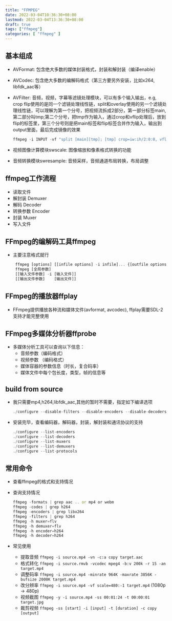 ```yaml
---
title: "FFMPEG"
date: 2022-03-04T10:36:30+08:00
lastmod: 2022-03-04T13:36:30+08:00
draft: true
tags: ["ffmpeg"]
categories: [ "ffmpeg" ]
---
```


## 基本组成

- AVFormat: 包含绝大多数的媒体封装格式，封装和解封装（编译enable）
- AVCodec: 包含绝大多数的编解码格式（第三方要另外安装，比如x264, libfdk_aac等）
- AVFilter: 音频，视频，字幕等滤镜处理模块，可以有多个输入输出，e.g, crop flip使用的是同一个滤镜处理线性链，split和overlay使用的另一个滤镜处理线性链，可以理解为第一个分号，把视频流拆成2部分，第一部分标签main,第二部分叫tmp;第二个分号，把tmp作为输入，通过crop和vflip处理后，放到flip的标签里，第三个分号则是把main标签和flip标签合并作为输入，输出到output里面，最后完成镜像的效果

  ```javascript
  ffmpeg -i INPUT -vf "split [main][tmp]; [tmp] crop=iw:ih/2:0:0, vflip [flip]; [main][flip] overlay=0:H/2" OUTPUT
  ```

- 视频图像计算模块swscale: 图像缩放和像素格式转换的功能
- 音频转换模块swresample: 音频采样，音频通道布局转换，布局调整

## ffmpeg工作流程

- 读取文件
- 解封装 Demuxer
- 解码 Decoder
- 转换参数 Encoder
- 封装 Muxer
- 写入文件

## FFmpeg的编解码工具ffmpeg

- 主要注意格式就行

  ```javascript
   ffmpeg [options] [[infile options] -i infile]... {[outfile options] outfile}...
   ffmpeg [全局参数] 
   [[输入文件参数] -i [输入文件]] 
   [[输出文件参数]    [输出文件]]
  ```

## FFmpeg的播放器ffplay

- FFmpeg提供播放各种流和媒体文件(avformat, avcodec), ffplay需要SDL-2支持才能完整使用

## FFmpeg多媒体分析器ffprobe

- 多媒体分析工具可以查询以下信息：
  - 音频参数（编码格式）
  - 视频参数 （编码格式）
  - 媒体容器的参数信息（时长，复合码率）
  - 媒体文件中每个包长度，类型，帧的信息等

## build from source

- 我只需要mp4,h264,libfdk_aac,其他的暂时不需要，指定如下编译选项

   ```javascript
   ./configure --disable-filters --disable-encoders --disable-decoders --disable-hwaccels --disable-muxers --disable-demuxers --disable-parsers --disable-bsfs --disable-protocols --disable-indevs --disable-devices --enable-libx264 --enable-libfdk_aac --enable-gpl --enable-nonfree --enable-muxer=mp4
   ```

- 安装完毕，查看编码器，解码器，封装，解封装和通讯协议的支持

  ``` javascript
  ./configure --list-encoders
  ./configure --list-decoders
  ./configure --list-muxers
  ./configure --list-demuxers
  ./configure --list-protocols
   ```

## 常用命令

- 查看ffmpeg的格式和支持情况

- 查询支持情况

   ```javascript
   ffmpeg -formats | grep aac .. or mp4 or webm
   ffmpeg -codes | grep h264
   ffmpeg -encoders | grep libx264
   ffmpeg -filters | grep h264
   ffmpeg -h muxer=flv
   ffmpeg -h demuxer=flv
   ffmpeg -h encoder=h264
   ffmpeg -h decoder=h264
   ```

- 常见使用
  - 提取音频 ``` ffmpeg -i source.mp4 -vn -c:a copy target.aac ```
  - 格式转化 ``` ffmpeg -i source.rmvb -vcodec mpeg4 -b:v 200k -r 15 -an target.mp4 ```
  - 调整码率 ``` ffmpeg -i source.mp4 -minrate 964K -maxrate 3856K -bufsize 2000K target.mp4 ```
  - 改分辨率 ``` ffmpeg -i source.mp4 -vf scale=480:-1 target.mp4 ``` (1080p -> 480p)
  - 视频截图 ``` ffmpeg -y -i source.mp4 -ss 00:01:24 -t 00:00:01 target.jpg ```
  - 裁剪视频 ``` ffmpeg -ss [start] -i [input] -t [duration] -c copy [output] ```